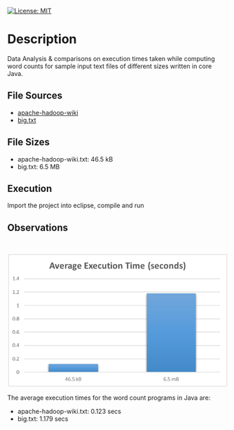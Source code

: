 [![License: MIT](https://img.shields.io/badge/License-MIT-yellow.svg)](https://opensource.org/licenses/MIT)

# Description

Data Analysis & comparisons on execution times taken while computing word counts for sample input text files of different sizes written in core Java.

## File Sources

- [apache-hadoop-wiki](https://en.wikipedia.org/wiki/Apache_Hadoop)
- [big.txt](https://norvig.com/big.txt)

## File Sizes

- apache-hadoop-wiki.txt: 46.5 kB
- big.txt: 6.5 MB 

## Execution 

Import the project into eclipse, compile and run

## Observations 
<br>
<p align="center">
	<img src="images/java-word-count-charts.png" width=500>
</p>

The average execution times for the word count programs in Java are:

- apache-hadoop-wiki.txt: 0.123 secs
- big.txt: 1.179 secs